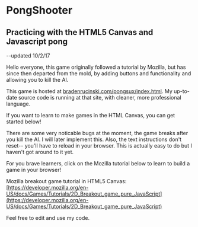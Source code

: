 # PongShooter
## Practicing with the HTML5 Canvas and Javascript pong
--updated 10/2/17

Hello everyone, this game originally followed a tutorial by Mozilla, but has since then departed from the mold, by adding buttons and functionality and allowing you to kill the AI.

This game is hosted at [bradenrucinski.com/pongsux/index.html](www.bradenrucinski.com/pongsux/index.html). My up-to-date source code is running at that site, with cleaner, more professional language. 

If you want to learn to make games in the HTML Canvas, you can get started below!

There are some very noticable bugs at the moment, the game breaks after you kill the AI. I will later implement this. Also, the text instructions don't reset-- you'll have to reload in your browser. This is actually easy to do but I haven't got around to it yet.

For you brave learners, click on the Mozilla tutorial below to learn to build a game in your browser!

Mozilla breakout game tutorial in HTML5 Canvas:
[https://developer.mozilla.org/en-US/docs/Games/Tutorials/2D_Breakout_game_pure_JavaScript](https://developer.mozilla.org/en-US/docs/Games/Tutorials/2D_Breakout_game_pure_JavaScript) 

Feel free to edit and use my code.
